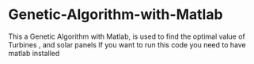 # Genetic-Algorithm-with-Matlab
This a Genetic Algorithm with Matlab, is used to find the optimal value of  Turbines , and solar panels
If you want to run this code you need to have matlab installed
